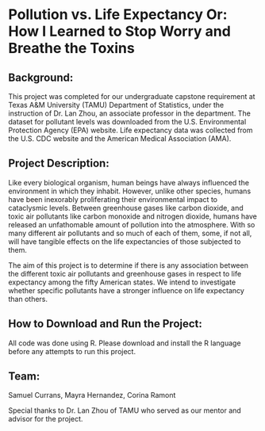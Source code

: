# Pollution vs. Life Expectancy Or: How I Learned to Stop Worry and Breathe the Toxins

## Background:
This project was completed for our undergraduate capstone requirement at Texas A&M University (TAMU) Department of Statistics, under the instruction of Dr. Lan Zhou, an associate professor in the department. The dataset for pollutant levels was downloaded from the U.S. Environmental Protection Agency (EPA) website. Life expectancy data was collected from the U.S. CDC website and the American Medical Association (AMA). 

## Project Description:
Like every biological organism, human beings have always influenced the environment in which they inhabit. However, unlike other species, humans have been inexorably proliferating their environmental impact to cataclysmic levels. Between greenhouse gases like carbon dioxide, and toxic air pollutants like carbon monoxide and nitrogen dioxide, humans have released an unfathomable amount of pollution into the atmosphere. With so many different air pollutants and so much of each of them, some, if not all, will have tangible effects on the life expectancies of those subjected to them. 

The aim of this project is to determine if there is any association between the different toxic air pollutants and greenhouse gases in respect to life expectancy among the fifty American states. We intend to investigate whether specific pollutants have a stronger influence on life expectancy than others.


## How to Download and Run the Project:
All code was done using R. Please download and install the R language before any attempts to run this project.

## Team:

Samuel Currans, Mayra Hernandez, Corina Ramont

Special thanks to Dr. Lan Zhou of TAMU who served as our mentor and advisor for the project.

